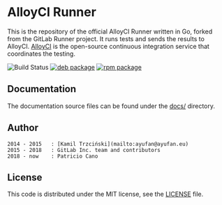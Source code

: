 # AlloyCI Runner

This is the repository of the official AlloyCI Runner written in Go, forked from the GitLab Runner project.
It runs tests and sends the results to AlloyCI.
[AlloyCI](https://alloy-ci.com) is the open-source
continuous integration service that coordinates the testing.

![Build Status](https://gitlab.com/AlloyCI/alloy-runner/badges/master/build.svg)
[![deb package](https://img.shields.io/badge/deb-packagecloud.io-844fec.svg)](https://packagecloud.io/alloyci/alloy-runner/)
[![rpm package](https://img.shields.io/badge/rpm-packagecloud.io-844fec.svg)](https://packagecloud.io/alloyci/alloy-runner/)

## Documentation

The documentation source files can be found under the [docs/](docs/) directory. 

## Author

```
2014 - 2015   : [Kamil Trzciński](mailto:ayufan@ayufan.eu)
2015 - 2018   : GitLab Inc. team and contributors
2018 - now    : Patricio Cano
```

## License

This code is distributed under the MIT license, see the [LICENSE](LICENSE) file.
